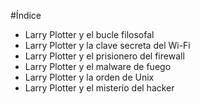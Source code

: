#Índice

* Larry Plotter y el bucle filosofal
* Larry Plotter y la clave secreta del Wi-Fi
* Larry Plotter y el prisionero del firewall
* Larry Plotter y el malware de fuego
* Larry Plotter y la orden de Unix
* Larry Plotter y el misterio del hacker
